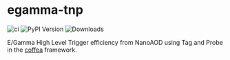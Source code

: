 # egamma-tnp

![ci](https://github.com/ikrommyd/egamma-tnp/actions/workflows/ci.yaml/badge.svg)
![PyPI Version](https://img.shields.io/pypi/v/egamma-tnp?label=pypi%20package)
![Downloads](https://static.pepy.tech/badge/egamma-tnp)

E/Gamma High Level Trigger efficiency from NanoAOD using Tag and Probe in the [coffea](https://github.com/CoffeaTeam/coffea) framework.
